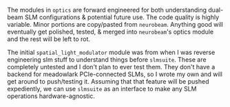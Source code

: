 The modules in `optics` are forward engineered for both understanding dual-beam SLM configurations 
& potential future use. The code quality is highly variable. Minor portions are copy/pasted from
`neurobeam`. Anything good will eventually get polished, tested, & merged into `neurobeam`'s optics 
module and the rest will be left to rot.


The initial `spatial_light_modulator` module was from when I was reverse engineering 
slm stuff to understand things before `slmsuite`. These are completely untested and I don't 
plan to ever test them. They don't have a backend for meadowlark PCIe-connected SLMs, 
so I wrote my own and will get around to push/testing it. Assuming that that feature 
will be pushed expediently, we can use `slmsuite` as an interface to make any SLM operations 
hardware-agnostic. 

